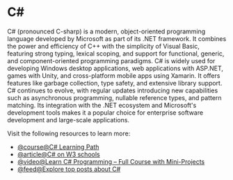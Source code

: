 # C\#

C# (pronounced C-sharp) is a modern, object-oriented programming language developed by Microsoft as part of its .NET framework. It combines the power and efficiency of C++ with the simplicity of Visual Basic, featuring strong typing, lexical scoping, and support for functional, generic, and component-oriented programming paradigms. C# is widely used for developing Windows desktop applications, web applications with ASP.NET, games with Unity, and cross-platform mobile apps using Xamarin. It offers features like garbage collection, type safety, and extensive library support. C# continues to evolve, with regular updates introducing new capabilities such as asynchronous programming, nullable reference types, and pattern matching. Its integration with the .NET ecosystem and Microsoft's development tools makes it a popular choice for enterprise software development and large-scale applications.

Visit the following resources to learn more:

- [@course@C# Learning Path](https://docs.microsoft.com/en-us/learn/paths/csharp-first-steps/?WT.mc_id=dotnet-35129-website)
- [@article@C# on W3 schools](https://www.w3schools.com/cs/index.php)
- [@video@Learn C# Programming – Full Course with Mini-Projects](https://www.youtube.com/watch?v=YrtFtdTTfv0)
- [@feed@Explore top posts about C#](https://app.daily.dev/tags/c#?ref=roadmapsh)
